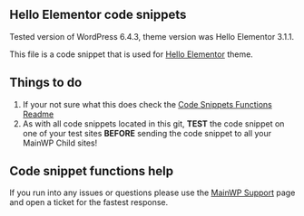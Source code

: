 ## Hello Elementor code snippets

Tested version of WordPress 6.4.3, theme version was Hello Elementor 3.1.1.

This file is a code snippet that is used for [Hello Elementor](https://wordpress.org/themes/hello-elementor/) theme. 

## Things to do

1. If your not sure what this does check the [Code Snippets Functions Readme](https://github.com/mainwp/Code-Snippets-Functions/blob/master/README.md)
2. As with all code snippets located in this git, **TEST** the code snippet on one of your test sites **BEFORE** sending the code snippet to all your MainWP Child sites!

## Code snippet functions help

If you run into any issues or questions please use the [MainWP Support](https://mainwp.com/support/) page and open a ticket for the fastest response.
